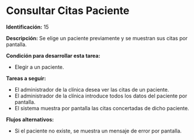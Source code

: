 # Consultar Citas Paciente

**Identificación:** 15

**Descripción:** Se elige un paciente previamente y se muestran sus citas por pantalla.

**Condición para desarrollar esta tarea:**

* Elegir a un paciente.

**Tareas a seguir:**

* El administrador de la clínica desea ver las citas de un paciente.
* El administrador de la clínica introduce todos los datos del paciente por pantalla.
* El sistema muestra por pantalla las citas concertadas de dicho paciente.

**Flujos alternativos:**

* Si el paciente no existe, se muestra un mensaje de error por pantalla.
